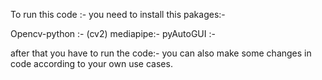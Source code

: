 To run this code :- 
you need to install this pakages:-
 
 Opencv-python  :- (cv2)
 mediapipe:-
 pyAutoGUI :-

 after that you have to run the code:-
 you can also make some changes in code according to your own use cases.
